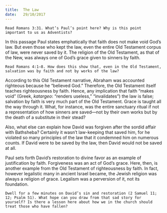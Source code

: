 ```yaml
---
title:  The Law
date:   29/10/2017
---
```


`Read Romans 3:31. What’s Paul’s point here? Why is this point important to us as Adventists?`

In this passage Paul states emphatically that faith does not make void God’s law. But even those who kept the law, even the entire Old Testament corpus of law, were never saved by it. The religion of the Old Testament, as that of the New, was always one of God’s grace given to sinners by faith.

`Read Romans 4:1–8. How does this show that, even in the Old Testament, salvation was by faith and not by works of the law?`

According to this Old Testament narrative, Abraham was accounted righteous because he “believed God.” Therefore, the Old Testament itself teaches righteousness by faith. Hence, any implication that faith “makes void” (Greek, _katargeo_: “renders useless,” “invalidates”) the law is false; salvation by faith is very much part of the Old Testament. Grace is taught all the way through it. What, for instance, was the entire sanctuary ritual if not a representation of how sinners are saved—not by their own works but by the death of a substitute in their stead?

Also, what else can explain how David was forgiven after the sordid affair with Bathsheba? Certainly it wasn’t law-keeping that saved him, for he violated so many principles of the law that it condemned him on numerous counts. If David were to be saved by the law, then David would not be saved at all.

Paul sets forth David’s restoration to divine favor as an example of justification by faith. Forgiveness was an act of God’s grace. Here, then, is another example from the Old Testament of righteousness by faith. In fact, however legalistic many in ancient Israel became, the Jewish religion was always a religion of grace. Legalism was a perversion of it, not its foundation.

`Dwell for a few minutes on David’s sin and restoration (2 Samuel 11; 12; Psalm 51). What hope can you draw from that sad story for yourself? Is there a lesson here about how we in the church should treat those who have fallen?`